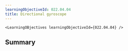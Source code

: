 ```yaml
---
learningObjectiveId: 022.04.04
title: Directional gyroscope
---
```


```tsx eval
<LearningOBjectives learningObjectiveId={022.04.04} />
```

## Summary
